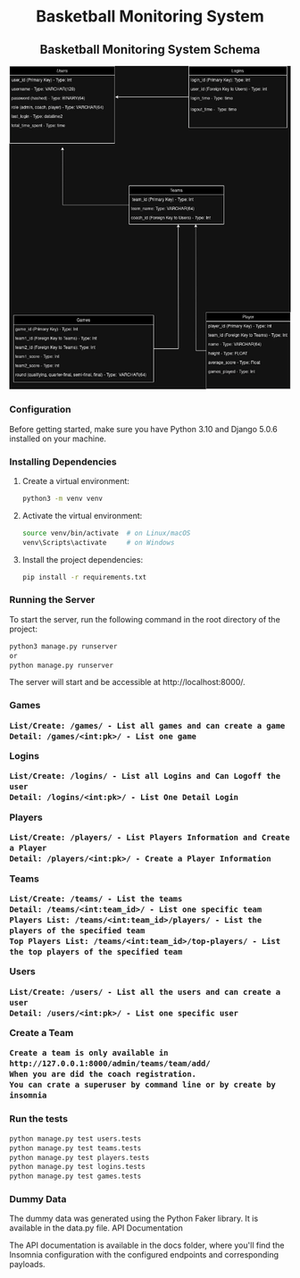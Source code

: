 <h1 align="center">Basketball Monitoring System</h1>
<h2 align="center">Basketball Monitoring System Schema</h2>
<img src="assets/img/Basketball_League_Managment_DataBase_Schema.jpg">

<h3> Configuration </h3>

Before getting started, make sure you have Python 3.10 and Django 5.0.6 installed on your machine.

<h3> Installing Dependencies </h3>

1. Create a virtual environment:
    ```bash
    python3 -m venv venv
    ```

2. Activate the virtual environment:
    ```bash
    source venv/bin/activate  # on Linux/macOS
    venv\Scripts\activate     # on Windows
    ```

3. Install the project dependencies:
    ```bash
    pip install -r requirements.txt
    ```

<h3> Running the Server </h3>

To start the server, run the following command in the root directory of the project:
```bash
python3 manage.py runserver
or
python manage.py runserver
```
The server will start and be accessible at http://localhost:8000/.

<h3>
Games

    List/Create: /games/ - List all games and can create a game
    Detail: /games/<int:pk>/ - List one game

Logins

    List/Create: /logins/ - List all Logins and Can Logoff the user
    Detail: /logins/<int:pk>/ - List One Detail Login

Players

    List/Create: /players/ - List Players Information and Create a Player
    Detail: /players/<int:pk>/ - Create a Player Information

Teams

    List/Create: /teams/ - List the teams
    Detail: /teams/<int:team_id>/ - List one specific team
    Players List: /teams/<int:team_id>/players/ - List the players of the specified team
    Top Players List: /teams/<int:team_id>/top-players/ - List the top players of the specified team

Users

    List/Create: /users/ - List all the users and can create a user
    Detail: /users/<int:pk>/ - List one specific user


Create a Team 

    Create a team is only available in http://127.0.0.1:8000/admin/teams/team/add/ 
    When you are did the coach registration.
    You can crate a superuser by command line or by create by insomnia
</h3>

<h3>Run the tests</h3>

```bash
python manage.py test users.tests
python manage.py test teams.tests
python manage.py test players.tests
python manage.py test logins.tests
python manage.py test games.tests
```

<h3> Dummy Data</h3>

The dummy data was generated using the Python Faker library. It is available in the data.py file.
API Documentation

The API documentation is available in the docs folder, where you'll find the Insomnia configuration with the configured endpoints and corresponding payloads.
